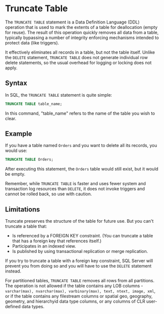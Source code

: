 # Truncate Table

The `TRUNCATE TABLE` statement is a Data Definition Language (DDL) operation that is used to mark the extents of a table for deallocation (empty for reuse). The result of this operation quickly removes all data from a table, typically bypassing a number of integrity enforcing mechanisms intended to protect data (like triggers).

It effectively eliminates all records in a table, but not the table itself. Unlike the `DELETE` statement, `TRUNCATE TABLE` does not generate individual row delete statements, so the usual overhead for logging or locking does not apply.

## Syntax

In SQL, the `TRUNCATE TABLE` statement is quite simple:

```sql
TRUNCATE TABLE table_name;
```

In this command, "table_name" refers to the name of the table you wish to clear.

## Example

If you have a table named `Orders` and you want to delete all its records, you would use:

```sql
TRUNCATE TABLE Orders;
```

After executing this statement, the `Orders` table would still exist, but it would be empty.

Remember, while `TRUNCATE TABLE` is faster and uses fewer system and transaction log resources than `DELETE`, it does not invoke triggers and cannot be rolled back, so use with caution.

## Limitations

Truncate preserves the structure of the table for future use. But you can't truncate a table that:

- Is referenced by a FOREIGN KEY constraint. (You can truncate a table that has a foreign key that references itself.)
- Participates in an indexed view.
- Is published by using transactional replication or merge replication.

If you try to truncate a table with a foreign key constraint, SQL Server will prevent you from doing so and you will have to use the `DELETE` statement instead.

For partitioned tables, `TRUNCATE TABLE` removes all rows from all partitions. The operation is not allowed if the table contains any LOB columns - `varchar(max), nvarchar(max), varbinary(max), text, ntext, image, xml`, or if the table contains any filestream columns or spatial geo, geography, geometry, and hierarchyid data type columns, or any columns of CLR user-defined data types.
